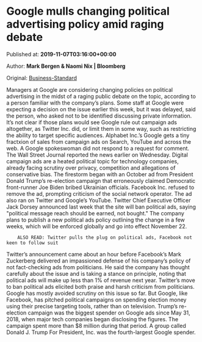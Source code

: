 
# Google mulls changing political advertising policy amid raging debate

Published at: **2019-11-07T03:16:00+00:00**

Author: **Mark Bergen &amp; Naomi Nix | Bloomberg**

Original: [Business-Standard](https://www.business-standard.com/article/international/google-mulls-changing-political-advertising-policy-amid-raging-debate-119110700186_1.html)

Managers at Google are considering changing policies on political advertising in the midst of a raging public debate on the topic, according to a person familiar with the company’s plans.
Some staff at Google were expecting a decision on the issue earlier this week, but it was delayed, said the person, who asked not to be identified discussing private information.
It’s not clear if those plans would see Google rule out campaign ads altogether, as Twitter Inc. did, or limit them in some way, such as restricting the ability to target specific audiences. Alphabet Inc.’s Google gets a tiny fractxion of sales from campaign ads on Search, YouTube and across the web.
A Google spokeswoman did not respond to a request for comment. The Wall Street Journal reported the news earlier on Wednesday.
Digital campaign ads are a heated political topic for technology companies, already facing scrutiny over privacy, competition and allegations of conservative bias. The firestorm began with an October ad from President Donald Trump’s re-election campaign that erroneously claimed Democratic front-runner Joe Biden bribed Ukrainian officials. Facebook Inc. refused to remove the ad, prompting criticism of the social network operator. The ad also ran on Twitter and Google’s YouTube.
Twitter Chief Executive Officer Jack Dorsey announced last week that the site will ban political ads, saying "political message reach should be earned, not bought." The company plans to publish a new political ads policy outlining the change in a few weeks, which will be enforced globally and go into effect November 22.

        ALSO READ: Twitter pulls the plug on political ads, Facebook not keen to follow suit
      
Twitter’s announcement came about an hour before Facebook’s Mark Zuckerberg delivered an impassioned defense of his company’s policy of not fact-checking ads from politicians. He said the company has thought carefully about the issue and is taking a stance on principle, noting that political ads will make up less than 1% of revenue next year.
Twitter’s move to ban political ads elicited both praise and harsh criticism from politicians.
Google has mostly avoided scrutiny on this issue so far. But Google, like Facebook, has pitched political campaigns on spending election money using their precise targeting tools, rather than on television. Trump’s re-election campaign was the biggest spender on Google ads since May 31, 2018, when major tech companies began disclosing the figures. The campaign spent more than $8 million during that period. A group called Donald J. Trump For President, Inc. was the fourth-largest Google spender.
